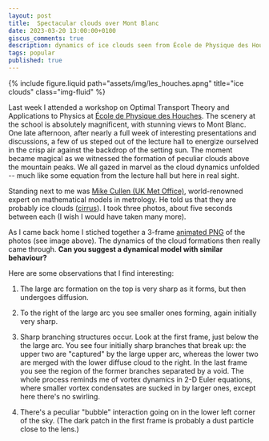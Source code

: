 ```yaml
---
layout: post
title:  Spectacular clouds over Mont Blanc
date: 2023-03-20 13:00:00+0100
giscus_comments: true
description: dynamics of ice clouds seen from École de Physique des Houches in the French alps
tags: popular
published: true
---
```


<div class="row justify-content-center">
    <div class="col-12 col-sm-10">
        {% include figure.liquid path="assets/img/les_houches.apng" title="ice clouds" class="img-fluid" %}
    </div>
</div>

Last week I attended a workshop on Optimal Transport Theory and Applications to Physics at [École de Physique des Houches](https://www.houches-school-physics.com/en/).
The scenery at the school is absolutely magnificent, with stunning views to Mont Blanc.
One late afternoon, after nearly a full week of interesting presentations and discussions, a few of us steped out of the lecture hall to energize ourselved in the crisp air against the backdrop of the setting sun.
The moment became magical as we witnessed the formation of peculiar clouds above the mountain peaks. 
We all gazed in marvel as the cloud dynamics unfolded -- much like some equation from the lecture hall but here in real sight.

Standing next to me was [Mike Cullen (UK Met Office)](https://www.metoffice.gov.uk/research/people/mike-cullen), world-renowned expert on mathematical models in metrology.
He told us that they are probably ice clouds ([cirrus](https://en.wikipedia.org/wiki/Cirrus_cloud)).
I took three photos, about five seconds between each (I wish I would have taken many more).

As I came back home I stiched together a 3-frame [animated PNG](https://en.wikipedia.org/wiki/APNG) of the photos (see image above).
The dynamics of the cloud formations then really came through.
**Can you suggest a dynamical model with similar behaviour?**

Here are some observations that I find interesting:

1. The large arc formation on the top is very sharp as it forms, but then undergoes diffusion.

2. To the right of the large arc you see smaller ones forming, again initially very sharp.

3. Sharp branching structures occur. Look at the first frame, just below the the large arc.
You see four initially sharp branches that break up: the upper two are "captured" by the large upper arc, whereas the lower two are merged with the lower diffuse cloud to the right. In the last frame you see the region of the former branches separated by a void. The whole process reminds me of vortex dynamics in 2-D Euler equations, where smaller vortex condensates are sucked in by larger ones, except here there's no swirling.

4. There's a peculiar "bubble" interaction going on in the lower left corner of the sky. (The dark patch in the first frame is probably a dust particle close to the lens.)


